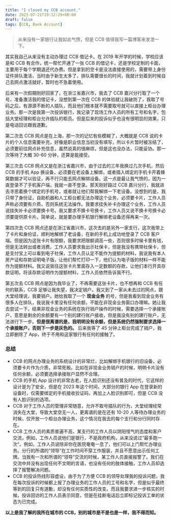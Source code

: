 ```yaml
---
title: "I closed my CCB account."
date: 2023-07-21T19:12:29+08:00
draft: false
tags: [CCB, Bank Account]
---
```


> 从来没有一家银行让我如此气愤，但是 CCB 值得我写一篇博客来发泄一下。

其实我自己从来没有主动办理过 CCB 借记卡。在 2019 年开学的时候，学校应该是和 CCB 有合作，统一帮忙开通了一张 CCB 的借记卡，还是学校定制的卡面，主要用于每个学期退还代办费。但是拿到的空卡是没法直接使用的，需要带上身份证件排队激活，当时由于新生太多了，排队需要很长的时间，我就计划着到时候自己去网点激活就好，暂时也不急着使用。

后来有一次假期刚好回家了，在浙江省嘉兴市，我去了 CCB 嘉兴分行取了一个号，准备激活我的借记卡，没想到第一次在 CCB 的体验就让我破防了，我取了号码之后，有源源不断的人插队，而且他们根本就不需要取号就可以直接上柜台办理业务。那一次是我第一次投诉银行，我记录了现场工作人员的所有工号和名字，包括大堂经理和柜台允许插队的柜员。但是后来的投诉似乎也没有很明显的效果，只是电话回访跟我道歉。

第二次去 CCB 网点是在上海，那一次的记忆有些模糊了，大概就是 CCB 说的卡片的个人信息需要补充，好像是职业信息当初没有填写，所以卡片暂时被冻结了，必须要前往网点补充信息，虽然说真的很麻烦，但是这也没办法，只能妥协。那一次等待了大概 30-60 分钟，还算是能接受。

第三次去 CCB 网点又是在浙江省嘉兴市，由于过去的三年我换过几次手机，然后 CCB 的手机 App 换设备，必须要在老设备上解绑，或者插入绑定的手机卡开着蜂窝数据才可以验证，再不行只能去网点解绑设备。这一点是最让我气愤的，因为一直登录不了手机客户端，我就一直不登录。那天刚好路过 CCB 嘉兴分行，我就进去寻思着换个绑定的手机号，或者就让他们帮我解绑一下老设备。没想到的是，我只带了身份证，自助机器和人工柜台都无法办理这个业务，必须要卡片，工作人员声称必须要有介质，否则系统无法操作。我要求挂失补卡办理这个业务，工作人员说挂失补卡必须要换卡号。我又要求不换卡号换卡，工作人员又说不换卡号换卡必须要提供原卡片。简单说，就是要办理手机银行解绑老设备还得再来一次。

第四次去 CCB 网点还是在浙江省嘉兴市，这次去的是另外一家支行，这次我带上了卡片和身份证，顺利地解绑了老设备，在新的手机上成功地登录了 CCB 客户端。但是因为这张卡片有限额，我要求把限额调高一些，否则很多时候卡里有钱，但是无法转出或者消费。工作人员要求我出示社保卡，但是我没有携带社保卡，但是支付宝上可以看到电子社保，工作人员认定不能作为提额的材料，我说我有本人房产证和存款证明电子版，让他们帮忙打印一下，他们认为电子版的材料一样不能作为提额材料。我又说我往这张卡片里面存入一定数额的存款，让他们本行开具存款证明，将该存款证明作为提额材料，工作人员依然告诉我不行。

第五次去 CCB 网点是因为我毕业了，不再需要这张卡片，也不想再和 CCB 有任何的联系，CCB 足够让我失望，我决定销户。我又到了一家从未去过的网点，跟大堂经理说，我要销户。她给我取了一个 **现金业务** 的号，但是我看到现金业务有很多人在排队，我说我卡里没有任何余额，不能在非现金业务窗口办理嘛。她让我去尝试一下，结果非现金业务的系统在执行销户操作的时候，需要选择一个承接账户，意思是剩余的余额要有一个别的建行账户接收，但是我没有别的建行账户，无法进行下一步。**但是很离谱的是，我明明没有余额，但是系统仍然强制要求选择一个承接账户，否则下一步是灰色的。** 后来我等了 45 分钟上柜台完成了销户，我立即删除了 App，终于不用和这家银行有任何的接触了。

### 总结
- CCB 的网点办理业务的系统设计的非常烂，比如解绑手机银行的旧设备，必须要卡片作为介质，非常死板。比如在非现金业务销户的时候，明明卡片没有任何余额，必须要选择承接账户显然不合理。
- CCB 的手机 App 设计的非常古老，在人脸识别还没有普及的时代，它这样的设计是为了安全，但是在 2023 年这个时间，大部分的银行 App 在登录新的设备时，仅需要绑定的手机接收验证码，再加上人脸识别即可，但是 CCB 没有人脸识别的选项。
- CCB 对于工作人员的管理非常随意，允许不取号插队的行为，大堂经理经常消失在大堂，导致大堂空无一人，更离谱的是在还有 10-20 人等待办理业务的时候，仅开放一个柜台办理业务，这个情况在我去的每个支行和分行同时存在。
- CCB 工作人员的素质普遍不高，某支行的工作人员以阴阳怪气的态度和客户交流，例如，工作人员说他们是银行，不是政府机构，从来没说过“最多跑一次”。例如，工作人员说除非你在医院奄奄一息了，他们可以上门帮忙办理业务。分行的所谓的“领导”在工作时间不穿工作服装，并且不愿意出示任何工牌。当我有一次和所谓的“领导”交流的时候，某工作人员直接报警了。我们在交流中并没有出现任何不文明的言语，也没有任何的肢体接触，工作人员却选择了报警解决问题。
- CCB 的投诉热线形容虚设，由于为了方便 CCB 的领导处理我的投诉问题，我在每次投诉的时候都上报了办理业务的工作人员的工号和名字，但是似乎最终等到的回复只有道歉，却没有任何实质性的改变。而且我要求进一步核实的时候，投诉回访的工作人员表示同意，但是在挂断电话后立即标记投诉工单的状态为已完成。

**以上是我了解的我所在城市的 CCB，别的城市是不是也是一样，我不得而知。**
